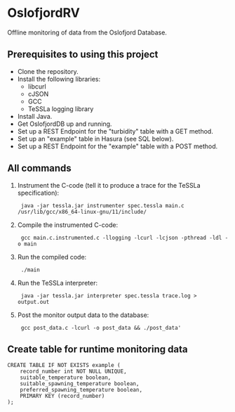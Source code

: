 # OslofjordRV

Offline monitoring of data from the Oslofjord Database.

## Prerequisites to using this project

- Clone the repository.
- Install the following libraries:
    - libcurl
    - cJSON
    - GCC
    - TeSSLa logging library
- Install Java.
- Get OslofjordDB up and running.
- Set up a REST Endpoint for the "turbidity" table with a GET method.
- Set up an "example" table in Hasura (see SQL below).
- Set up a REST Endpoint for the "example" table with a POST method.

## All commands

1. Instrument the C-code (tell it to produce a trace for the TeSSLa specification):

		java -jar tessla.jar instrumenter spec.tessla main.c /usr/lib/gcc/x86_64-linux-gnu/11/include/

2. Compile the instrumented C-code:

		gcc main.c.instrumented.c -llogging -lcurl -lcjson -pthread -ldl -o main

3. Run the compiled code:

		./main

4. Run the TeSSLa interpreter:

		java -jar tessla.jar interpreter spec.tessla trace.log > output.out
        
5. Post the monitor output data to the database:

		gcc post_data.c -lcurl -o post_data && ./post_data'

## Create table for runtime monitoring data

	CREATE TABLE IF NOT EXISTS example (
		record_number int NOT NULL UNIQUE,
		suitable_temperature boolean,
		suitable_spawning_temperature boolean,
		preferred_spawning_temperature boolean,
		PRIMARY KEY (record_number)
	);
